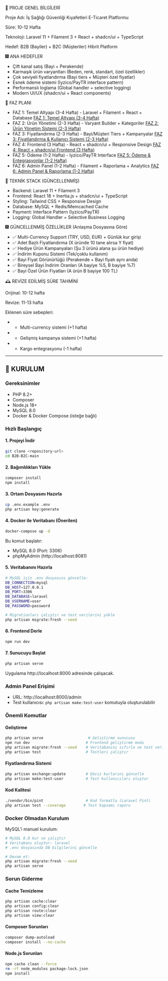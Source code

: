 🏁 PROJE GENEL BİLGİLERİ

Proje Adı: İş Sağlığı Güvenliği Kıyafetleri E-Ticaret Platformu

Süre: 10-12 Hafta

Teknoloji: Laravel 11 + Filament 3 + React + shadcn/ui + TypeScript

Hedef: B2B (Bayiler) + B2C (Müşteriler) Hibrit Platform

🎆 ANA HEDEFLER

- Çift kanal satış (Bayi + Perakende)
- Karmaşık ürün varyantları (Beden, renk, standart, özel özellikler)
- Çok seviyeli fiyatlandırma (Bayi tiers + Müşteri özel fiyatlar)
- Esnek ödeme sistemi (Iyzico/PayTR interface pattern)
- Performanslı loglama (Global handler + selective logging)
- Modern UI/UX (shadcn/ui + React components)

📅 FAZ PLANI

- FAZ 1: Temel Altyapı (3-4 Hafta) - Laravel + Filament + React + Database [FAZ 1: Temel Altyapı (3-4 Hafta)](https://www.notion.so/FAZ-1-Temel-Altyap-3-4-Hafta-22f3c2c3d54f812d84b3fcdc0f67d4d4?pvs=21)
- FAZ 2: Ürün Yönetimi (2-3 Hafta) - Varyant Builder + Kategoriler [FAZ 2: Ürün Yönetim Sistemi (2-3 Hafta)](https://www.notion.so/FAZ-2-r-n-Y-netim-Sistemi-2-3-Hafta-22f3c2c3d54f81d98d92e678c9362969?pvs=21)
- FAZ 3: Fiyatlandırma (2-3 Hafta) - Bayi/Müşteri Tiers + Kampanyalar [FAZ 3: Fiyatlandırma & Kullanıcı Sistemi (2-3 Hafta)](https://www.notion.so/FAZ-3-Fiyatland-rma-Kullan-c-Sistemi-2-3-Hafta-22f3c2c3d54f81ce9e81f6fe74ef641d?pvs=21)
- FAZ 4: Frontend (3 Hafta) - React + shadcn/ui + Responsive Design [FAZ 4: React + shadcn/ui Frontend (3 Hafta)](https://www.notion.so/FAZ-4-React-shadcn-ui-Frontend-3-Hafta-22f3c2c3d54f8139ab79fc030fb8bb57?pvs=21)
- FAZ 5: Ödeme (1-2 Hafta) - Iyzico/PayTR Interface [FAZ 5: Ödeme & Entegrasyonlar (1-2 Hafta)](https://www.notion.so/FAZ-5-deme-Entegrasyonlar-1-2-Hafta-22f3c2c3d54f81c4a96cd12827507abe?pvs=21)
- FAZ 6: Admin Panel (1-2 Hafta) - Filament + Raporlama + Analytics [FAZ 6: Admin Panel & Raporlama (1-2 Hafta)](https://www.notion.so/FAZ-6-Admin-Panel-Raporlama-1-2-Hafta-22f3c2c3d54f81db919be61323b334a3?pvs=21)

🚀 TEKNİK STACK (GÜNCELLENMİŞ)

- Backend: Laravel 11 + Filament 3
- Frontend: React 18 + Inertia.js + shadcn/ui + TypeScript
- Styling: Tailwind CSS + Responsive Design
- Database: MySQL + Redis/Memcached Cache
- Payment: Interface Pattern (Iyzico/PayTR)
- Logging: Global Handler + Selective Business Logging

🎆 GÜNCELLENMİŞ ÖZELLİKLER (Anlaşma Dosyasına Göre)

- ✅ Multi-Currency Support (TRY, USD, EUR) + Günlük kur girişi
- ✅ Adet Bazlı Fiyatlandırma (X üründe 10 tane alırsa Y fiyat)
- ✅ Hediye Ürün Kampanyaları (Şu 3 ürünü alana şu ürün hediye)
- ✅ İndirim Kuponu Sistemi (Tek/çoklu kullanım)
- ✅ Bayi Fiyat Görünürlüğü (Perakende + Bayi fiyatı aynı anda)
- ✅ Bireysel Bayi İndirim Oranları (A bayiye %5, B bayiye %7)
- ✅ Bayi Özel Ürün Fiyatları (A ürün B bayiye 100 TL)

🕰️ REVİZE EDİLMİŞ SÜRE TAHMİNİ

Orijinal: 10-12 hafta

Revize: 11-13 hafta

Eklenen süre sebepleri:

- + Multi-currency sistemi (+1 hafta)
- + Gelişmiş kampanya sistemi (+1 hafta)
- - Kargo entegrasyonu (-1 hafta)

---

## 🚀 KURULUM

### Gereksinimler
- PHP 8.2+
- Composer
- Node.js 18+
- MySQL 8.0
- Docker & Docker Compose (isteğe bağlı)

### Hızlı Başlangıç

#### 1. Projeyi İndir
```bash
git clone <repository-url>
cd B2B-B2C-main
```

#### 2. Bağımlılıkları Yükle
```bash
composer install
npm install
```

#### 3. Ortam Dosyasını Hazırla
```bash
cp .env.example .env
php artisan key:generate
```

#### 4. Docker ile Veritabanı (Önerilen)
```bash
docker-compose up -d
```

Bu komut başlatır:
- MySQL 8.0 (Port: 3306)
- phpMyAdmin (http://localhost:8081)

#### 5. Veritabanını Hazırla
```bash
# MySQL için .env dosyasını güncelle:
DB_CONNECTION=mysql
DB_HOST=127.0.0.1
DB_PORT=3306
DB_DATABASE=laravel
DB_USERNAME=user
DB_PASSWORD=password

# Migrationları çalıştır ve test verilerini yükle
php artisan migrate:fresh --seed
```

#### 6. Frontend Derle
```bash
npm run dev
```

#### 7. Sunucuyu Başlat
```bash
php artisan serve
```

Uygulama http://localhost:8000 adresinde çalışacak.

### Admin Panel Erişimi
- URL: http://localhost:8000/admin
- Test kullanıcısı: `php artisan make:test-user` komutuyla oluşturulabilir

### Önemli Komutlar

#### Geliştirme
```bash
php artisan serve                    # Geliştirme sunucusu
npm run dev                         # Frontend geliştirme modu
php artisan migrate:fresh --seed    # Veritabanını sıfırla ve test verisi yükle
php artisan test                    # Testleri çalıştır
```

#### Fiyatlandırma Sistemi
```bash
php artisan exchange:update         # Döviz kurlarını güncelle
php artisan make:test-user          # Test kullanıcıları oluştur
```

#### Kod Kalitesi
```bash
./vendor/bin/pint                   # Kod formatla (Laravel Pint)
php artisan test --coverage        # Test kapsamı raporu
```

### Docker Olmadan Kurulum

MySQL'i manuel kurulum:
```bash
# MySQL 8.0 kur ve çalıştır
# Veritabanı oluştur: laravel
# .env dosyasında DB bilgilerini güncelle

# Devam et:
php artisan migrate:fresh --seed
php artisan serve
```

### Sorun Giderme

#### Cache Temizleme
```bash
php artisan cache:clear
php artisan config:clear
php artisan route:clear
php artisan view:clear
```

#### Composer Sorunları
```bash
composer dump-autoload
composer install --no-cache
```

#### Node.js Sorunları
```bash
npm cache clean --force
rm -rf node_modules package-lock.json
npm install
```